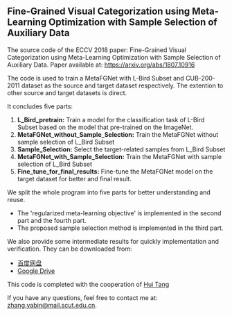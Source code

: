 ## Fine-Grained Visual Categorization using Meta-Learning Optimization with Sample Selection of Auxiliary Data
The source code of the ECCV 2018 paper: Fine-Grained Visual Categorization using Meta-Learning Optimization with Sample Selection of Auxiliary Data. Paper available at: https://arxiv.org/abs/1807.10916 

The code is used to train a MetaFGNet with L-Bird Subset and CUB-200-2011 dataset as the source and target dataset respectively.
The extention to other source and target datasets is direct.

It concludes five parts:
 1. **L_Bird_pretrain:** Train a model for the classification task of L-Bird Subset based on the model that pre-trained on the ImageNet.
 2. **MetaFGNet_without_Sample_Selection:** Train the MetaFGNet without sample selection of L_Bird Subset
 3. **Sample_Selection:** Select the target-related samples from L_Bird Subset
 4. **MetaFGNet_with_Sample_Selection:** Train the MetaFGNet with sample selection of L_Bird Subset
 5. **Fine_tune_for_final_results:** Fine-tune the MetaFGNet model on the target dataset for better and final result.
 
We split the whole program into five parts for better understanding and reuse. 
* The 'regularized meta-learning objective' is implemented in the second part and the fourth part.
* The proposed sample selection method is implemented in the third part.

We also provide some intermediate results for quickly implementation and verification. They can be downloaded from:
* [百度网盘](https://pan.baidu.com/s/19VUOsrDJdIZ6dAGs2sZIGg, "Metafgnet")
* [Google Drive](https://drive.google.com/drive/folders/1mSMcQz2jOA9I0Ydn3-b6lmBkYmlKh-6n?usp=sharing, "Metafgnet")

This code is completed with the cooperation of [Hui Tang](https://github.com/huitangtang, "HuiTang")

If you have any questions, feel free to contact me at: zhang.yabin@mail.scut.edu.cn.
